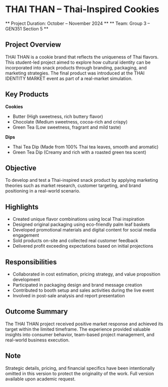 # THAI THAN – Thai-Inspired Cookies

** Project Duration: October – November 2024  **
** Team: Group 3 – GEN351 Section 5  **

## Project Overview  
THAI THAN is a cookie brand that reflects the uniqueness of Thai flavors. This student-led project aimed to explore how cultural identity can be incorporated into snack products through branding, packaging, and marketing strategies. The final product was introduced at the THAI IDENTITY MARKET event as part of a real-market simulation.

## Key Products  
**Cookies**  
- Butter (High sweetness, rich buttery flavor)  
- Chocolate (Medium sweetness, cocoa-rich and crispy)  
- Green Tea (Low sweetness, fragrant and mild taste)  

**Dips**  
- Thai Tea Dip (Made from 100% Thai tea leaves, smooth and aromatic)  
- Green Tea Dip (Creamy and rich with a roasted green tea scent)

## Objective  
To develop and test a Thai-inspired snack product by applying marketing theories such as market research, customer targeting, and brand positioning in a real-world scenario.

## Highlights  
- Created unique flavor combinations using local Thai inspiration  
- Designed original packaging using eco-friendly palm leaf baskets  
- Developed promotional materials and digital content for social media engagement  
- Sold products on-site and collected real customer feedback  
- Delivered profit exceeding expectations based on initial projections

## Responsibilities  
- Collaborated in cost estimation, pricing strategy, and value proposition development  
- Participated in packaging design and brand message creation  
- Contributed to booth setup and sales activities during the live event  
- Involved in post-sale analysis and report presentation

## Outcome Summary  
The THAI THAN project received positive market response and achieved its target within the limited timeframe. The experience provided valuable insights into consumer behavior, team-based project management, and real-world business execution.

## Note  
Strategic details, pricing, and financial specifics have been intentionally omitted in this version to protect the originality of the work. Full version available upon academic request.
